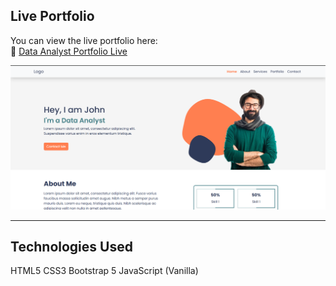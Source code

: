 ## Live Portfolio

You can view the live portfolio here:  
🔗 [Data Analyst Portfolio Live](https://mariamrashad6.github.io/Portfolio/)

![Portfolio Preview](images/cover.png)

---
## Technologies Used
HTML5
CSS3
Bootstrap 5
JavaScript (Vanilla)
